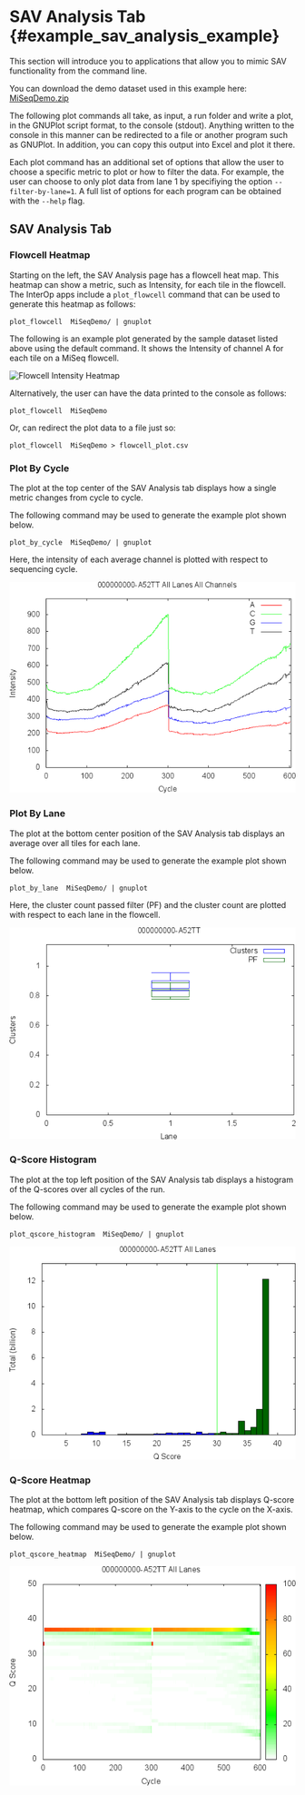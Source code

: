 SAV Analysis Tab {#example_sav_analysis_example}
================================================

This section will introduce you to applications that allow you to mimic
SAV functionality from the command line.

You can download the demo dataset used in this example here: [MiSeqDemo.zip]

[MiSeqDemo.zip]: https://github.com/Illumina/interop/releases/download/v1.0.6/MiSeqDemo.zip

The following plot commands all take, as input, a run folder and write
a plot, in the GNUPlot script format, to the console (stdout). Anything
written to the console in this manner can be redirected to a file or
another program such as GNUPlot. In addition, you can copy this output
into Excel and plot it there.

Each plot command has an additional set of options that allow the user
to choose a specific metric to plot or how to filter the data. For
example, the user can choose to only plot data from lane 1 by specifiying
the option `--filter-by-lane=1`.  A full list of options for each program
can be obtained with the `--help` flag.

## SAV Analysis Tab

### Flowcell Heatmap

Starting on the left, the SAV Analysis page has a flowcell heat map. This
heatmap can show a metric, such as Intensity, for each tile in the
flowcell. The InterOp apps include a `plot_flowcell` command that can be
used to generate this heatmap as follows:

~~~~~~~~~~~~~~~{.sh}
plot_flowcell  MiSeqDemo/ | gnuplot
~~~~~~~~~~~~~~~

The following is an example plot generated by the sample dataset listed
above using the default command. It shows the Intensity of channel A for 
each tile on a MiSeq flowcell.

![Flowcell Intensity Heatmap]

[Flowcell Intensity Heatmap]: images/MiSeqDemo_flowcell-intensity.png

Alternatively, the user can have the data printed to the console as
follows:

~~~~~~~~~~~~~~~{.sh}
plot_flowcell  MiSeqDemo
~~~~~~~~~~~~~~~

Or, can redirect the plot data to a file just so:

~~~~~~~~~~~~~~~{.sh}
plot_flowcell  MiSeqDemo > flowcell_plot.csv
~~~~~~~~~~~~~~~

### Plot By Cycle

The plot at the top center of the SAV Analysis tab displays how a single
metric changes from cycle to cycle.

The following command may be used to  generate the example plot shown 
below.

~~~~~~~~~~~~~~~{.sh}
plot_by_cycle  MiSeqDemo/ | gnuplot
~~~~~~~~~~~~~~~

Here, the intensity of each average channel is plotted with respect to 
sequencing cycle.

![Intensity By Cycle]

[Intensity By Cycle]: MiSeqDemo_Intensity-by-cycle_Intensity.png

### Plot By Lane

The plot at the bottom center position of the SAV Analysis tab displays
an average over all tiles for each lane.

The following command may be used to  generate the example plot shown 
below.

~~~~~~~~~~~~~~~{.sh}
plot_by_lane  MiSeqDemo/ | gnuplot
~~~~~~~~~~~~~~~

Here, the cluster count passed filter (PF) and the cluster count are 
plotted with respect to each lane in the flowcell.

![Cluster Count By Cycle]

[Cluster Count By Cycle]: MiSeqDemo_ClusterCount-by-lane.png

### Q-Score Histogram

The plot at the top left position of the SAV Analysis tab displays
a histogram of the Q-scores over all cycles of the run.

The following command may be used to  generate the example plot shown 
below.

~~~~~~~~~~~~~~~{.sh}
plot_qscore_histogram  MiSeqDemo/ | gnuplot
~~~~~~~~~~~~~~~

![Q-score Histogram]

[Q-score Histogram]: MiSeqDemo_q-histogram.png

### Q-Score Heatmap

The plot at the bottom left position of the SAV Analysis tab displays
Q-score heatmap, which compares Q-score on the Y-axis to the cycle on
the X-axis.

The following command may be used to  generate the example plot shown 
below.

~~~~~~~~~~~~~~~{.sh}
plot_qscore_heatmap  MiSeqDemo/ | gnuplot
~~~~~~~~~~~~~~~

![Q-score Heatmap]

[Q-score Heatmap]: MiSeqDemo_q-heat-map.png